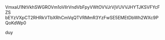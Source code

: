 VmxaU1NtVkhSWGROVm1oVllrVndVbFpyVWtOVVJrVjVUVVJHYTJKSVFYcFZS
bEYzVXpCT2RHRkVTbXRhCmVqQTVRMmR3YzFwSE5EMEtDbWh2WXc9PQoKdWp0

duy